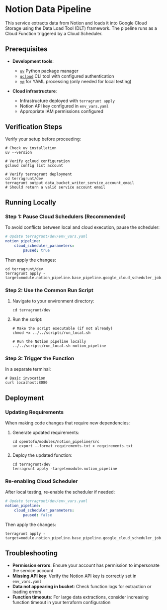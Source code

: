 # Notion Data Pipeline

This service extracts data from Notion and loads it into Google Cloud Storage using the Data Load Tool (DLT) framework. The pipeline runs as a Cloud Function triggered by a Cloud Scheduler.

## Prerequisites

- **Development tools**:
  - [`uv`](https://github.com/astral-sh/uv?tab=readme-ov-file#installation) Python package manager
  - [`gcloud`](https://cloud.google.com/sdk/docs/install) CLI tool with configured authentication
  - [`yq`](https://github.com/mikefarah/yq#install) for YAML processing (only needed for local testing)

- **Cloud infrastructure**:
  - Infrastructure deployed with `terragrunt apply`
  - Notion API key configured in `env_vars.yaml`
  - Appropriate IAM permissions configured

## Verification Steps

Verify your setup before proceeding:

```shell
# Check uv installation
uv --version

# Verify gcloud configuration
gcloud config list account

# Verify terragrunt deployment
cd terragrunt/dev
terragrunt output data_bucket_writer_service_account_email
# Should return a valid service account email
```

## Running Locally

### Step 1: Pause Cloud Schedulers (Recommended)

To avoid conflicts between local and cloud execution, pause the scheduler:

```yaml
# Update terragrunt/dev/env_vars.yaml
notion_pipeline:
    cloud_scheduler_parameters:
        paused: true
```

Then apply the changes:

```shell
cd terragrunt/dev
terragrunt apply -target=module.notion_pipeline.base_pipeline.google_cloud_scheduler_job.this
```

### Step 2: Use the Common Run Script

1. Navigate to your environment directory:

   ```shell
   cd terragrunt/dev
   ```

2. Run the script:

   ```shell
   # Make the script executable (if not already)
   chmod +x ../../scripts/run_local.sh

   # Run the Notion pipeline locally
   ../../scripts/run_local.sh notion_pipeline
   ```

### Step 3: Trigger the Function

In a separate terminal:

```shell
# Basic invocation
curl localhost:8080
```

## Deployment

### Updating Requirements

When making code changes that require new dependencies:

1. Generate updated requirements:

   ```shell
   cd opentofu/modules/notion_pipeline/src
   uv export --format requirements-txt > requirements.txt
   ```

2. Deploy the updated function:

   ```shell
   cd terragrunt/dev
   terragrunt apply -target=module.notion_pipeline
   ```

### Re-enabling Cloud Scheduler

After local testing, re-enable the scheduler if needed:

```yaml
# Update terragrunt/dev/env_vars.yaml
notion_pipeline:
    cloud_scheduler_parameters:
        paused: false
```

Then apply the changes:

```shell
terragrunt apply -target=module.notion_pipeline.base_pipeline.google_cloud_scheduler_job.this
```

## Troubleshooting

- **Permission errors**: Ensure your account has permission to impersonate the service account
- **Missing API key**: Verify the Notion API key is correctly set in `env_vars.yaml`
- **Data not appearing in bucket**: Check function logs for extraction or loading errors
- **Function timeouts**: For large data extractions, consider increasing function timeout in your terraform configuration

